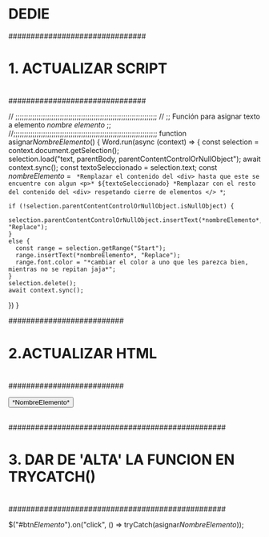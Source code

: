# DEDIE


###############################
#                             #
#   1. ACTUALIZAR SCRIPT      #
#                             #
###############################

// ;;;;;;;;;;;;;;;;;;;;;;;;;;;;;;;;;;;;;;;;;;;;;;;;;;;;;;;;;;;;;;;;;;;
// ;;  Función para asignar texto a elemento *nombre elemento*      ;;
//;;;;;;;;;;;;;;;;;;;;;;;;;;;;;;;;;;;;;;;;;;;;;;;;;;;;;;;;;;;;;;;;;;;;
function asignar*NombreElemento*() {
  Word.run(async (context) => {
    const selection = context.document.getSelection();                         
    selection.load("text, parentBody, parentContentControlOrNullObject");
    await context.sync();
    const textoSeleccionado = selection.text; 
    const *nombreElemento* = ` *Remplazar el contenido del <div> hasta que este se encuentre con algun <p>* ${textoSeleccionado} *Remplazar con el resto del contenido del <div> respetando cierre de elementos </> *`; 

    if (!selection.parentContentControlOrNullObject.isNullObject) {     
      selection.parentContentControlOrNullObject.insertText(*nombreElemento*, "Replace"); 
    } 
    else {
      const range = selection.getRange("Start");
      range.insertText(*nombreElemento*, "Replace");
      range.font.color = "*cambiar el color a uno que les parezca bien, mientras no se repitan jaja*";
    }
    selection.delete();
    await context.sync();
  })
}


##########################
#                        #
#   2.ACTUALIZAR HTML    #
#                        #
##########################


<div>
  <button id="btn*Elemento*" class="ms-Button">*NombreElemento*</button>
</div> <br>



#################################################
#                                               #
#   3. DAR DE 'ALTA' LA FUNCION EN TRYCATCH()   #
#                                               #
#################################################

$("#btn*Elemento*").on("click", () => tryCatch(asignar*NombreElemento*));

